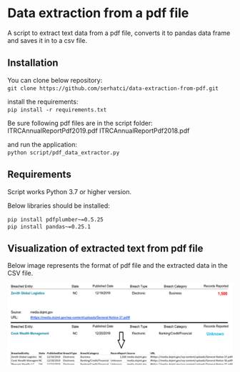 # Data extraction from a pdf file

A script to extract text data from a pdf file, converts it to pandas data frame and saves it in to a csv file.

## Installation

You can clone below repository:  
`git clone https://github.com/serhatci/data-extraction-from-pdf.git`

install the requirements:  
`pip install -r requirements.txt`

Be sure following pdf files are in the script folder:  
ITRCAnnualReportPdf2019.pdf
ITRCAnnualReportPdf2018.pdf

and run the application:  
`python script/pdf_data_extractor.py`

## Requirements

Script works Python 3.7 or higher version.

Below libraries should be installed:

```
pip install pdfplumber~=0.5.25
pip install pandas~=0.25.1
```

## Visualization of extracted text from pdf file

Below image represents the format of pdf file and the extracted data in the CSV file.

![alt text](readme.jpg)
